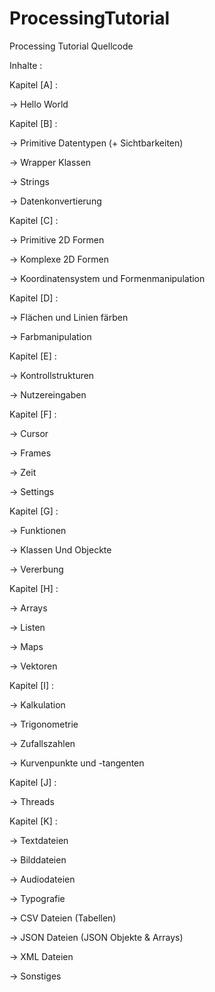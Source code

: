 # ProcessingTutorial
 Processing Tutorial Quellcode


Inhalte :

Kapitel [A] :

 -> Hello World

Kapitel [B] : 

 -> Primitive Datentypen (+ Sichtbarkeiten)
 
 -> Wrapper Klassen

 -> Strings

 -> Datenkonvertierung

Kapitel [C] : 

 -> Primitive 2D Formen

 -> Komplexe 2D Formen

 -> Koordinatensystem und Formenmanipulation

Kapitel [D] : 

 -> Flächen und Linien färben

 -> Farbmanipulation

Kapitel [E] : 

 -> Kontrollstrukturen

 -> Nutzereingaben

Kapitel [F] : 

 -> Cursor

 -> Frames

 -> Zeit

 -> Settings

Kapitel [G] : 

 -> Funktionen

 -> Klassen Und Objeckte

 -> Vererbung

Kapitel [H] : 

 -> Arrays

 -> Listen

 -> Maps

 -> Vektoren

Kapitel [I] : 

 -> Kalkulation

 -> Trigonometrie

 -> Zufallszahlen

 -> Kurvenpunkte und -tangenten

Kapitel [J] : 

 -> Threads

Kapitel [K] :

 -> Textdateien

 -> Bilddateien

 -> Audiodateien

 -> Typografie

 -> CSV Dateien (Tabellen)

 -> JSON Dateien (JSON Objekte & Arrays)

 -> XML Dateien

 -> Sonstiges
